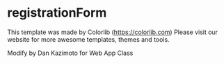 # registrationForm

This template was made by Colorlib (https://colorlib.com)
Please visit our website for more awesome templates, themes and tools. 

Modify by Dan Kazimoto for Web App Class
